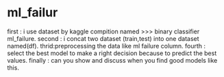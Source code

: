 # ml_failur
first : i use dataset by kaggle compition named >>> binary classifier ml_failure.
second : i concat two dataset (train,test) into one dataset named(df).
thrid:preprocessing the data like ml failure column.
fourth : select the best model to make a right decision because to predict the best values.
finally : can you show and discuss when you find good models like this.
